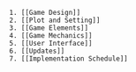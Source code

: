    1. [[Game Design]]
    2. [[Plot and Setting]]
    3. [[Game Elements]]
    4. [[Game Mechanics]]
    5. [[User Interface]]
    6. [[Updates]]
    7. [[Implementation Schedule]]
